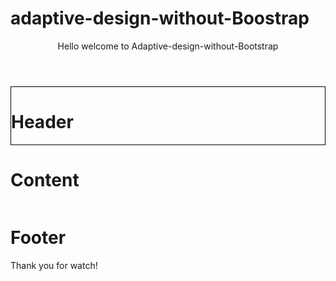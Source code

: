 # adaptive-design-without-Boostrap
<html>
  <header>
    <span>Hello welcome to Adaptive-design-without-Bootstrap
</span>
  </header>
<div style="border:1px solid black;">
<h1>Header</h1>
<img src="">
</div>
<div style="">
<h1>Content</h1>
  <img src="">
</div>
<div style="">
<h1>Footer</h1>
  <img src="">
</div>
<span>
  Thank you for watch!
</span>
</div>
</html>
